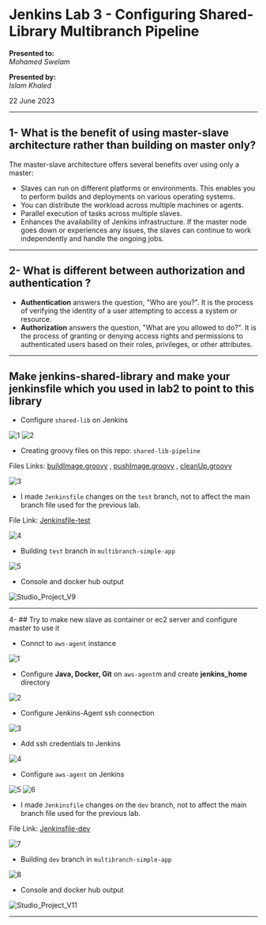 # Jenkins Lab 3 - Configuring Shared-Library Multibranch Pipeline

**Presented to:**    
_Mohamed Swelam_    

**Presented by:**   
_Islam Khaled_    

22 June 2023

-----------------------------------------
## 1- What is the benefit of using master-slave architecture rather than building on master only?

The master-slave architecture offers several benefits over using only a master:    
- Slaves can run on different platforms or environments. This enables you to perform builds and deployments on various operating systems.    
- You can distribute the workload across multiple machines or agents.
- Parallel execution of tasks across multiple slaves. 
- Enhances the availability of Jenkins infrastructure. If the master node goes down or experiences any issues, the slaves can continue to work independently and handle the ongoing jobs.

-----------------------------------------
## 2- What is different between authorization and authentication ? 

- __Authentication__ answers the question, "Who are you?". It is the process of verifying the identity of a user attempting to access a system or resource.
- __Authorization__ answers the question, "What are you allowed to do?". It is the process of granting or denying access rights and permissions to authenticated users based on their roles, privileges, or other attributes.

-----------------------------------------
## Make jenkins-shared-library and make your jenkinsfile which you used in lab2 to point to this library 

- Configure ```shared-lib``` on Jenkins

![1](https://github.com/eslamkhaled560/shared-lib-pipeline/assets/54172897/a393f8f5-91e9-460b-bea9-3886dac3f4ba)
![2](https://github.com/eslamkhaled560/shared-lib-pipeline/assets/54172897/b2c8e32f-6ef7-4c78-97a5-4efffbe04bbe)

- Creating groovy files on this repo: ```shared-lib-pipeline```

Files Links: [buildImage.groovy](https://github.com/eslamkhaled560/shared-lib-pipeline/blob/main/vars/buildImage.groovy) , [pushImage.groovy](https://github.com/eslamkhaled560/shared-lib-pipeline/blob/main/vars/pushImage.groovy) , [cleanUp.groovy](https://github.com/eslamkhaled560/shared-lib-pipeline/blob/main/vars/cleanUp.groovy)

![3](https://github.com/eslamkhaled560/shared-lib-pipeline/assets/54172897/96a9095a-94dd-4bf1-8b43-06c9cfed0978)

- I made ```Jenkinsfile``` changes on the ```test``` branch, not to affect the main branch file used for the previous lab.

File Link: [Jenkinsfile-test](https://github.com/eslamkhaled560/simple-app/blob/test/Jenkinsfile)

![4](https://github.com/eslamkhaled560/shared-lib-pipeline/assets/54172897/3c8d665e-6802-4c1e-8619-35700d890f38)

- Building ```test``` branch in ```multibranch-simple-app```

![5](https://github.com/eslamkhaled560/shared-lib-pipeline/assets/54172897/691616d7-a707-4aa6-a65f-9503722a6878)

- Console and docker hub output

![Studio_Project_V9](https://github.com/eslamkhaled560/shared-lib-pipeline/assets/54172897/f5a32a33-b304-4be4-9780-e055682f2b8a)

-----------------------------------------
4- ## Try to make new slave as container or ec2 server and configure master to use it 

- Connct to ```aws-agent``` instance

![1](https://github.com/eslamkhaled560/shared-lib-pipeline/assets/54172897/e8774b54-344d-4435-9c9c-e31115f323b1)

- Configure __Java, Docker, Git__ on ```aws-agent```m and create __jenkins_home__ directory

![2](https://github.com/eslamkhaled560/shared-lib-pipeline/assets/54172897/0cbde0ca-40f5-4ce2-a69b-491474993090)

- Configure Jenkins-Agent ssh connection

![3](https://github.com/eslamkhaled560/shared-lib-pipeline/assets/54172897/4ce35b7b-47e3-4f37-8673-77cc3175abe6)

- Add ssh credentials to Jenkins

![4](https://github.com/eslamkhaled560/shared-lib-pipeline/assets/54172897/fec7e3d6-bdf8-43bb-8d70-6adaa780fd78)

- Configure ```aws-agent``` on Jenkins

![5](https://github.com/eslamkhaled560/shared-lib-pipeline/assets/54172897/4daba2c0-4a17-47c4-a6c2-0a340afb19f8)
![6](https://github.com/eslamkhaled560/shared-lib-pipeline/assets/54172897/bd8e0255-0076-47ae-b030-2952fa1ed44d)

- I made ```Jenkinsfile``` changes on the ```dev``` branch, not to affect the main branch file used for the previous lab.

File Link: [Jenkinsfile-dev](https://github.com/eslamkhaled560/simple-app/blob/dev/Jenkinsfile)

![7](https://github.com/eslamkhaled560/shared-lib-pipeline/assets/54172897/2e54157c-073a-47ca-a40f-88ef14b62a4b)

- Building ```dev``` branch in ```multibranch-simple-app```

![8](https://github.com/eslamkhaled560/shared-lib-pipeline/assets/54172897/5b241550-3971-43ab-a42a-90c76330dd60)

- Console and docker hub output
 
![Studio_Project_V11](https://github.com/eslamkhaled560/shared-lib-pipeline/assets/54172897/195fed31-d72e-43d4-b486-b4be1a4d8806)

-----------------------------------------

